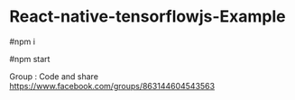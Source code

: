 # React-native-tensorflowjs-Example

#npm i

#npm start

Group : Code and share
https://www.facebook.com/groups/863144604543563
